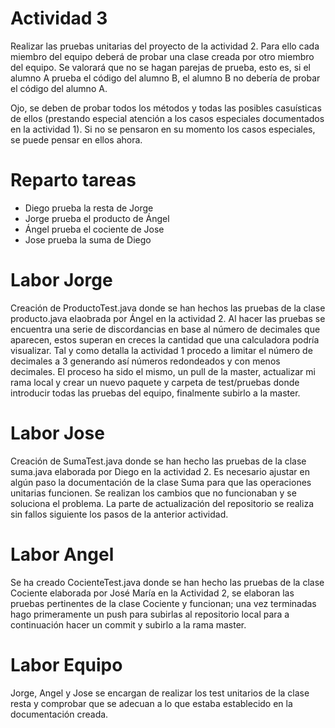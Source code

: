 # Actividad 3
Realizar las pruebas unitarias del proyecto de la actividad 2. Para ello cada miembro del equipo deberá de probar una clase creada por otro miembro del equipo. 
Se valorará que no se hagan parejas de prueba, esto es, si el alumno A prueba el código del alumno B, el alumno B no debería de probar el código del alumno A.

Ojo, se deben de probar todos los métodos y todas las posibles casuísticas de ellos (prestando especial atención a los casos especiales documentados en la actividad 1). 
Si no se pensaron en su momento los casos especiales, se puede pensar en ellos ahora.

# Reparto tareas
<ul>
  <li>Diego prueba la resta de Jorge</li>
  <li>Jorge prueba el producto de Ángel</li>
  <li>Ángel prueba el cociente de Jose</li>
  <li>Jose prueba la suma de Diego</li>
</ul>

# Labor Jorge
Creación de ProductoTest.java donde se han hechos las pruebas de la clase producto.java elaobrada por Ángel en la actividad 2. 
Al hacer las pruebas se encuentra una serie de discordancias en base al número de decimales que aparecen, estos superan en creces la cantidad que una calculadora podría visualizar. 
Tal y como detalla la actividad 1 procedo a limitar el número de decimales a 3 generando así números redondeados y con menos decimales. 
El proceso ha sido el mismo, un pull de la master, actualizar mi rama local y crear un nuevo paquete y carpeta de test/pruebas donde introducir todas las pruebas del equipo, finalmente subirlo a la master.
# Labor Jose
Creación de SumaTest.java donde se han hecho las pruebas de la clase suma.java elaborada por Diego en la actividad 2. Es necesario ajustar en algún paso la documentación de la clase Suma para que las operaciones unitarias funcionen. Se realizan los cambios que no funcionaban y se soluciona el problema. La parte de actualización del repositorio se realiza sin fallos siguiente los pasos de la anterior actividad.
# Labor Angel 
Se ha creado CocienteTest.java donde se han hecho las pruebas de la clase Cociente elaborada por José María en la Actividad 2, se elaboran las pruebas pertinentes de la clase Cociente y funcionan; una vez terminadas hago primeramente un push para subirlas al repositorio local para a continuación hacer un commit y subirlo a la rama master.
# Labor Equipo
Jorge, Angel y Jose se encargan de realizar los test unitarios de la clase resta y comprobar que se adecuan a
lo que estaba establecido en la documentación creada.